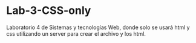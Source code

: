 # Lab-3-CSS-only
Laboratorio 4 de Sistemas y tecnologías Web, donde solo se usará html  y css utilizando un server para crear el archivo y los html.
